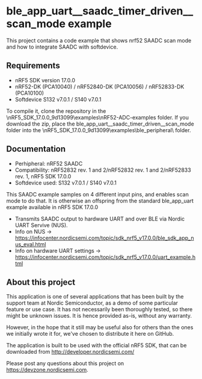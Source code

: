 ble_app_uart__saadc_timer_driven__scan_mode example
==================

 This project contains a code example that shows nrf52 SAADC scan mode and how to integrate SAADC with softdevice.
 
Requirements
------------
- nRF5 SDK version 17.0.0
- nRF52-DK (PCA10040) / nRF52840-DK (PCA10056) / nRF52833-DK (PCA10100)
- Softdevice S132 v7.0.1 / S140 v7.0.1

To compile it, clone the repository in the \nRF5_SDK_17.0.0_9d13099\examples\nRF52-ADC-examples folder. If you download the zip, place the ble_app_uart__saadc_timer_driven__scan_mode folder into the \nRF5_SDK_17.0.0_9d13099\examples\ble_peripheral\ folder.

Documentation
-----------------
- Perhipheral: nRF52 SAADC
- Compatibility: nRF52832 rev. 1 and 2/nRF52832 rev. 1 and 2/nRF52833 rev. 1, nRF5 SDK 17.0.0
- Softdevice used: S132 v7.0.1 / S140 v7.0.1

This SAADC example samples on 4 different input pins, and enables scan mode to do that. It is otherwise an offspring from the standard ble_app_uart example available in nRF5 SDK 17.0.0

- Transmits SAADC output to hardware UART and over BLE via Nordic UART Servive (NUS).
- Info on NUS -> https://infocenter.nordicsemi.com/topic/sdk_nrf5_v17.0.0/ble_sdk_app_nus_eval.html
- Info on hardware UART settings -> https://infocenter.nordicsemi.com/topic/sdk_nrf5_v17.0.0/uart_example.html

About this project
------------------
This application is one of several applications that has been built by the support team at Nordic Semiconductor, as a demo of some particular feature or use case. It has not necessarily been thoroughly tested, so there might be unknown issues. It is hence provided as-is, without any warranty. 

However, in the hope that it still may be useful also for others than the ones we initially wrote it for, we've chosen to distribute it here on GitHub. 

The application is built to be used with the official nRF5 SDK, that can be downloaded from http://developer.nordicsemi.com/

Please post any questions about this project on https://devzone.nordicsemi.com.
